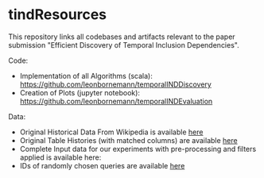 # tindResources
This repository links all codebases and artifacts relevant to the paper submission "Efficient Discovery of Temporal Inclusion Dependencies".

Code:
* Implementation of all Algorithms (scala): https://github.com/leonbornemann/temporalINDDiscovery
* Creation of Plots (jupyter notebook): https://github.com/leonbornemann/temporalINDEvaluation

Data:
* Original Historical Data From Wikipedia is available [here](https://dumps.wikimedia.org/)
* Original Table Histories (with matched columns) are available [here](https://drive.google.com/file/d/1pgqBeax3nd5sNnKRaoEs1kkSsG7G1C09/view?usp=drive_link)
* Complete Input data for our experiments with pre-processing and filters applied is available here: <available soon>
* IDs of randomly chosen queries are available [here](https://drive.google.com/file/d/1KFMExBT1mYZ3eTe2xdB07RJPEDdpPukx/view?usp=drive_link)

